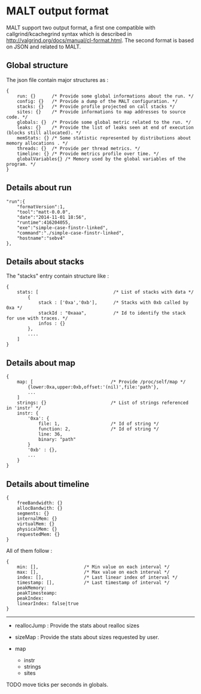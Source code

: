 MALT output format
==================

MALT support two output format, a first one compatible with callgrind/kcachegrind syntax
which is described in http://valgrind.org/docs/manual/cl-format.html. The second format
is based on JSON and related to MALT.

Global structure
----------------

The json file contain major structures as :

	{
		run: {}      /* Provide some global informations about the run. */
		config: {}   /* Provide a dump of the MALT configuration. */
		stacks: {}   /* Provide profile projected on call stacks */
		sites: {}    /* Provide informations to map addresses to source code. */
		globals: {}  /* Provide some global metric related to the run. */
		leaks: {}    /* Provide the list of leaks seen at end of execution (blocks still allocated). */
		memStats: {} /* Some statistic represented by distributions about memory allocations . */
		threads: {}  /* Provide per thread metrics. */
		timeline: {} /* Provide metrics profile over time. */
		globalVariables{} /* Memory used by the global variables of the program. */
	}
	
Details about run
-----------------

	"run":{
		"formatVersion":1,
		"tool":"matt-0.0.0",
		"date":"2014-11-01 18:56",
		"runtime":416204055,
		"exe":"simple-case-finstr-linked",
		"command":"./simple-case-finstr-linked",
		"hostname":"sebv4"
	},



Details about stacks
--------------------

The "stacks" entry contain structure like :

	{
		stats: [                            /* List of stacks with data */
			{
				stack : ['0xa','0xb'],      /* Stacks with 0xb called by 0xa */
				stackId : "0xaaa",          /* Id to identify the stack for use with traces. */
				infos : {}
			},
			....
		]
	}

Details about map
-----------------

	{
		map: [                             /* Provide /proc/self/map */
			{lower:0xa,upper:0xb,offset:'(nil)',file:'path'},
			...
		]
		strings: {}                        /* List of strings referenced in 'instr' */
		instr: {
			'0xa': {
				file: 1,                   /* Id of string */
				function: 2,               /* Id of string */
				line: 36,
				binary: "path"
			}
			'0xb' : {},
			...
		}
	}


Details about timeline
----------------------

	{
		freeBandwidth: {}
		allocBandwith: {}
		segments: {}
		internalMem: {}
		virtualMem: {}
		physicalMem: {}
		requestedMem: {}
	}
	
All of them follow :

	{
		min: [],                 /* Min value on each interval */
		max: [],                 /* Max value on each interval */
		index: [],               /* Last linear index of interval */
		timestamp: [],           /* Last timestamp of interval */
		peakMemory:
		peakTimesteamp:
		peakIndex:
		linearIndex: false|true
	}

_______________________________________________________________
 - reallocJump : Provide the stats about realloc sizes
 - sizeMap : Provide the stats about sizes requested by user.
 
 - map
	- instr
	- strings
	- sites
 
TODO move ticks per seconds in globals.